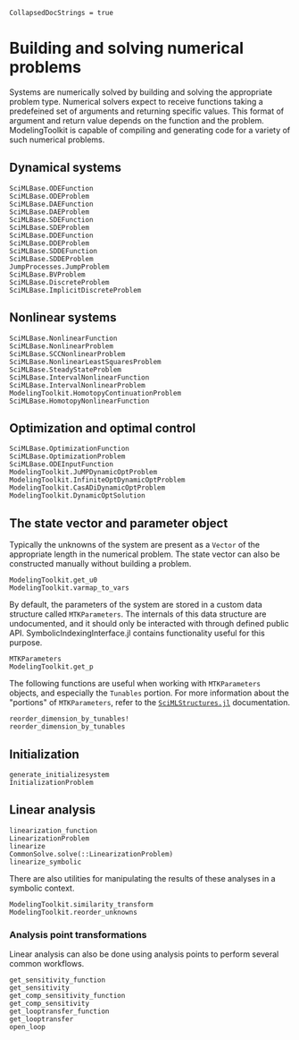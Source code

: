```@meta
CollapsedDocStrings = true
```

# Building and solving numerical problems

Systems are numerically solved by building and solving the appropriate problem type.
Numerical solvers expect to receive functions taking a predefeined set of arguments
and returning specific values. This format of argument and return value depends on
the function and the problem. ModelingToolkit is capable of compiling and generating
code for a variety of such numerical problems.

## Dynamical systems

```@docs
SciMLBase.ODEFunction
SciMLBase.ODEProblem
SciMLBase.DAEFunction
SciMLBase.DAEProblem
SciMLBase.SDEFunction
SciMLBase.SDEProblem
SciMLBase.DDEFunction
SciMLBase.DDEProblem
SciMLBase.SDDEFunction
SciMLBase.SDDEProblem
JumpProcesses.JumpProblem
SciMLBase.BVProblem
SciMLBase.DiscreteProblem
SciMLBase.ImplicitDiscreteProblem
```

## Nonlinear systems

```@docs
SciMLBase.NonlinearFunction
SciMLBase.NonlinearProblem
SciMLBase.SCCNonlinearProblem
SciMLBase.NonlinearLeastSquaresProblem
SciMLBase.SteadyStateProblem
SciMLBase.IntervalNonlinearFunction
SciMLBase.IntervalNonlinearProblem
ModelingToolkit.HomotopyContinuationProblem
SciMLBase.HomotopyNonlinearFunction
```

## Optimization and optimal control

```@docs
SciMLBase.OptimizationFunction
SciMLBase.OptimizationProblem
SciMLBase.ODEInputFunction
ModelingToolkit.JuMPDynamicOptProblem
ModelingToolkit.InfiniteOptDynamicOptProblem
ModelingToolkit.CasADiDynamicOptProblem
ModelingToolkit.DynamicOptSolution
```

## The state vector and parameter object

Typically the unknowns of the system are present as a `Vector` of the appropriate length
in the numerical problem. The state vector can also be constructed manually without building
a problem.

```@docs
ModelingToolkit.get_u0
ModelingToolkit.varmap_to_vars
```

By default, the parameters of the system are stored in a custom data structure called
`MTKParameters`. The internals of this data structure are undocumented, and it should
only be interacted with through defined public API. SymbolicIndexingInterface.jl contains
functionality useful for this purpose.

```@docs
MTKParameters
ModelingToolkit.get_p
```

The following functions are useful when working with `MTKParameters` objects, and especially
the `Tunables` portion. For more information about the "portions" of `MTKParameters`, refer
to the [`SciMLStructures.jl`](https://docs.sciml.ai/SciMLStructures/stable/) documentation.

```@docs
reorder_dimension_by_tunables!
reorder_dimension_by_tunables
```

## Initialization

```@docs
generate_initializesystem
InitializationProblem
```

## Linear analysis

```@docs
linearization_function
LinearizationProblem
linearize
CommonSolve.solve(::LinearizationProblem)
linearize_symbolic
```

There are also utilities for manipulating the results of these analyses in a symbolic context.

```@docs
ModelingToolkit.similarity_transform
ModelingToolkit.reorder_unknowns
```

### Analysis point transformations

Linear analysis can also be done using analysis points to perform several common
workflows.

```@docs
get_sensitivity_function
get_sensitivity
get_comp_sensitivity_function
get_comp_sensitivity
get_looptransfer_function
get_looptransfer
open_loop
```
